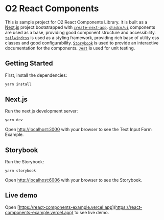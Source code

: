# O2 React Components

This is sample project for O2 React Components Library. It is built as a [Next.js](https://nextjs.org) project bootstrapped with [`create-next-app`](https://nextjs.org/docs/app/api-reference/cli/create-next-app).
[`shadcn/ui`](https://ui.shadcn.com) components are used as a base, providing good component structure and accessibility.
[`tailwindcss`](https://tailwindcss.com) is used as a styling framework, providing rich base of utility css classes and good configurability.
[`Storybook`](https://storybook.js.org) is used to provide an interactive documentation for the components.
[`Jest`](https://jestjs.io) is used for unit testing.

## Getting Started

First, install the dependencies:

```bash
yarn install
```

## Next.js

Run the next.js development server:

```bash
yarn dev
```

Open [http://localhost:3000](http://localhost:3000) with your browser to see the Text Input Form Example.

## Storybook

Run the Storybook:

```bash
yarn storybook
```

Open [http://localhost:6006](http://localhost:6006) with your browser to see the Storybook.

## Live demo

Open [https://react-components-example.vercel.app](https://react-components-example.vercel.app) to see live demo.
